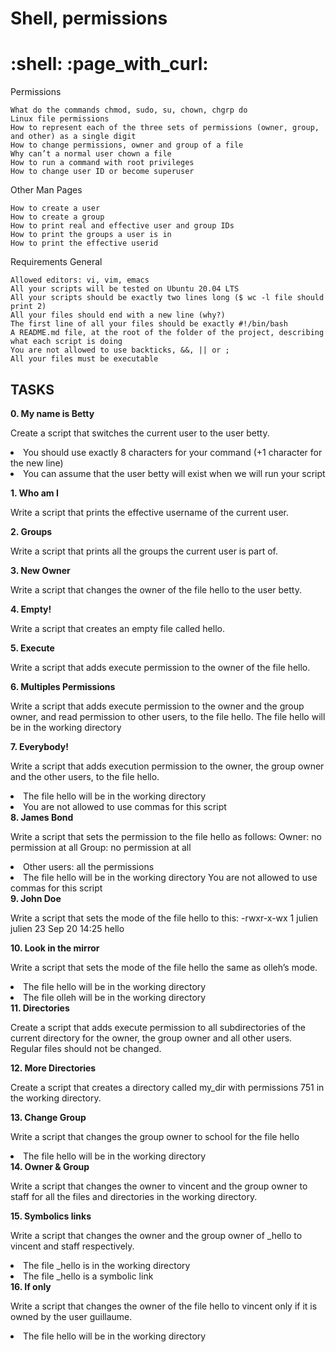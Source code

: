 <h1> Shell, permissions </h1>  
<h1> :shell: :page_with_curl:</h1>

Permissions

    What do the commands chmod, sudo, su, chown, chgrp do
    Linux file permissions
    How to represent each of the three sets of permissions (owner, group, and other) as a single digit
    How to change permissions, owner and group of a file
    Why can’t a normal user chown a file
    How to run a command with root privileges
    How to change user ID or become superuser

Other Man Pages

    How to create a user
    How to create a group
    How to print real and effective user and group IDs
    How to print the groups a user is in
    How to print the effective userid

Requirements
General

    Allowed editors: vi, vim, emacs
    All your scripts will be tested on Ubuntu 20.04 LTS
    All your scripts should be exactly two lines long ($ wc -l file should print 2)
    All your files should end with a new line (why?)
    The first line of all your files should be exactly #!/bin/bash
    A README.md file, at the root of the folder of the project, describing what each script is doing
    You are not allowed to use backticks, &&, || or ;
    All your files must be executable
<h2> TASKS </h2>
   
   <strong> 0. My name is Betty </strong>
    <p> Create a script that switches the current user to the user betty. </p>
     <li>You should use exactly 8 characters for your command (+1 character for the new line)</li>
     <li>You can assume that the user betty will exist when we will run your script</li>

   <strong> 1. Who am I </strong> 
    <p>Write a script that prints the effective username of the current user.</p>
    <strong> 2. Groups</strong> 
   <p> Write a script that prints all the groups the current user is part of.</p>
   <strong>  3. New Owner</strong> 
   <p> Write a script that changes the owner of the file hello to the user betty.</p>
   <strong>  4. Empty!</strong> 
   <p> Write a script that creates an empty file called hello.</p>
   <strong>  5. Execute </strong> 
  <p> Write a script that adds execute permission to the owner of the file hello.</p>
    <strong> 6. Multiples Permissions</strong> 
   <p> Write a script that adds execute permission to the owner and the group owner, and read permission to other users, to the file hello.
    The file hello will be in the working directory </p>
    <strong> 7. Everybody!</strong> 
    <p>Write a script that adds execution permission to the owner, the group owner and the other users, to the file hello. </p>
    <li>The file hello will be in the working directory </li>
    <li>You are not allowed to use commas for this script</li>
    <strong> 8. James Bond</strong> 
   <p> Write a script that sets the permission to the file hello as follows:
   Owner: no permission at all
    Group: no permission at all </p>
   <li> Other users: all the permissions </li>
    <li>The file hello will be in the working directory You are not allowed to use commas for this script</li>
  <strong>   9. John Doe</strong> 
   <p> Write a script that sets the mode of the file hello to this:
    -rwxr-x-wx 1 julien julien 23 Sep 20 14:25 hello </p>
   <strong>  10. Look in the mirror </strong> 
   <p> Write a script that sets the mode of the file hello the same as olleh’s mode.</p>
<li>The file hello will be in the working directory </li>
<li>The file olleh will be in the working directory </li>
   <strong>  11. Directories</strong> 
   <p> Create a script that adds execute permission to all subdirectories of the current directory for the owner, the group owner and all other users.      Regular files should not be changed.</p>
   <strong>  12. More Directories</strong> 
   <p> Create a script that creates a directory called my_dir with permissions 751 in the working directory.</p>
   <strong>  13. Change Group </strong> 
    <p>Write a script that changes the group owner to school for the file hello </p>
    <li>The file hello will be in the working directory </li>
   <strong>  14. Owner & Group </strong> 
    <p>Write a script that changes the owner to vincent and the group owner to staff for all the files and directories in the working directory.</p>
   <strong>  15. Symbolics links </strong> 
    <p>Write a script that changes the owner and the group owner of _hello to vincent and staff respectively.</p>

   <li>The file _hello is in the working directory </li>
    <li>The file _hello is a symbolic link </li>
    <strong> 16. If only </strong> 
   <p> Write a script that changes the owner of the file hello to vincent only if it is owned by the user guillaume.</p>
   <li> The file hello will be in the working directory </li>

